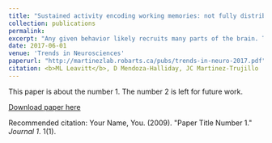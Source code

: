 ```yaml
---
title: "Sustained activity encoding working memories: not fully distributed"
collection: publications
permalink:
excerpt: "Any given behavior likely recruits many parts of the brain. Thus a major challenge in neuroscience is designing experiments that can precisely control for and dissociate the components of a behavior that rely on different neurons or brain regions. The same behavior may be studied in very different ways across different experiments, providing additional challenges when one tries to draw generalizations or integrate across studies. The study of working memory (WM) is certainly not exempt from these challenges. Neuronal activity in the absence of stimulus input (i.e. neurons activating once the item to remember disappears) is widely considered to be a neural mechanism for WM. This phenomenon was once thought to be limited to certain regions of cortex, but a number of recent studies have proposed that this sustained firing is a ubiquitous property of cortical neurons; neurons pretty much everywhere are capable of maintaining WM. We investigated the merits of this claim by conducting a comprehensive review of over 150 studies, primarily in primates. <b>We found robust evidence that prefrontal, parietal, and inferotemporal cortices (typically considered “higher” brain areas) exhibit sustained activity during WM tasks, whereas accounts of WM-related activity in early sensory areas are rare and strongly qualified. We also provide a compelling explanation for why fMRI studies often find the opposite result</b>. I created an [interactive brain map](http://mleavitt.net/WM_BrainMap/) to convey the results from our review. We invite researchers to contribute to keeping it timely by notifying us of novel or overlooked studies."
date: 2017-06-01
venue: 'Trends in Neurosciences'
paperurl: "http://martinezlab.robarts.ca/pubs/trends-in-neuro-2017.pdf"
citation: <b>ML Leavitt</b>, D Mendoza-Halliday, JC Martinez-Trujillo
---
```

This paper is about the number 1. The number 2 is left for future work.

[Download paper here](http://academicpages.github.io/files/paper1.pdf)

Recommended citation: Your Name, You. (2009). "Paper Title Number 1." <i>Journal 1</i>. 1(1).
